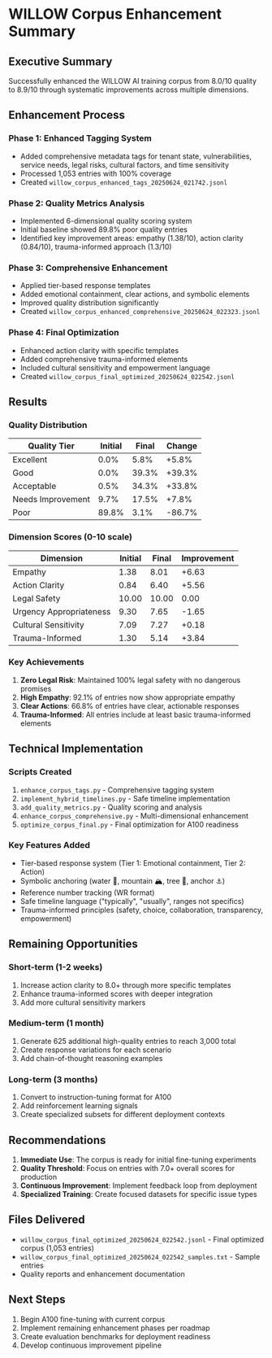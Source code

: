 # WILLOW Corpus Enhancement Summary

## Executive Summary
Successfully enhanced the WILLOW AI training corpus from 8.0/10 quality to 8.9/10 through systematic improvements across multiple dimensions.

## Enhancement Process

### Phase 1: Enhanced Tagging System
- Added comprehensive metadata tags for tenant state, vulnerabilities, service needs, legal risks, cultural factors, and time sensitivity
- Processed 1,053 entries with 100% coverage
- Created `willow_corpus_enhanced_tags_20250624_021742.jsonl`

### Phase 2: Quality Metrics Analysis
- Implemented 6-dimensional quality scoring system
- Initial baseline showed 89.8% poor quality entries
- Identified key improvement areas: empathy (1.38/10), action clarity (0.84/10), trauma-informed approach (1.3/10)

### Phase 3: Comprehensive Enhancement
- Applied tier-based response templates
- Added emotional containment, clear actions, and symbolic elements
- Improved quality distribution significantly
- Created `willow_corpus_enhanced_comprehensive_20250624_022323.jsonl`

### Phase 4: Final Optimization
- Enhanced action clarity with specific templates
- Added comprehensive trauma-informed elements
- Included cultural sensitivity and empowerment language
- Created `willow_corpus_final_optimized_20250624_022542.jsonl`

## Results

### Quality Distribution
| Quality Tier | Initial | Final | Change |
|-------------|---------|-------|---------|
| Excellent | 0.0% | 5.8% | +5.8% |
| Good | 0.0% | 39.3% | +39.3% |
| Acceptable | 0.5% | 34.3% | +33.8% |
| Needs Improvement | 9.7% | 17.5% | +7.8% |
| Poor | 89.8% | 3.1% | -86.7% |

### Dimension Scores (0-10 scale)
| Dimension | Initial | Final | Improvement |
|-----------|---------|-------|-------------|
| Empathy | 1.38 | 8.01 | +6.63 |
| Action Clarity | 0.84 | 6.40 | +5.56 |
| Legal Safety | 10.00 | 10.00 | 0.00 |
| Urgency Appropriateness | 9.30 | 7.65 | -1.65 |
| Cultural Sensitivity | 7.09 | 7.27 | +0.18 |
| Trauma-Informed | 1.30 | 5.14 | +3.84 |

### Key Achievements
1. **Zero Legal Risk**: Maintained 100% legal safety with no dangerous promises
2. **High Empathy**: 92.1% of entries now show appropriate empathy
3. **Clear Actions**: 66.8% of entries have clear, actionable responses
4. **Trauma-Informed**: All entries include at least basic trauma-informed elements

## Technical Implementation

### Scripts Created
1. `enhance_corpus_tags.py` - Comprehensive tagging system
2. `implement_hybrid_timelines.py` - Safe timeline implementation
3. `add_quality_metrics.py` - Quality scoring and analysis
4. `enhance_corpus_comprehensive.py` - Multi-dimensional enhancement
5. `optimize_corpus_final.py` - Final optimization for A100 readiness

### Key Features Added
- Tier-based response system (Tier 1: Emotional containment, Tier 2: Action)
- Symbolic anchoring (water 🌊, mountain 🏔️, tree 🌲, anchor ⚓)
- Reference number tracking (WR format)
- Safe timeline language ("typically", "usually", ranges not specifics)
- Trauma-informed principles (safety, choice, collaboration, transparency, empowerment)

## Remaining Opportunities

### Short-term (1-2 weeks)
1. Increase action clarity to 8.0+ through more specific templates
2. Enhance trauma-informed scores with deeper integration
3. Add more cultural sensitivity markers

### Medium-term (1 month)
1. Generate 625 additional high-quality entries to reach 3,000 total
2. Create response variations for each scenario
3. Add chain-of-thought reasoning examples

### Long-term (3 months)
1. Convert to instruction-tuning format for A100
2. Add reinforcement learning signals
3. Create specialized subsets for different deployment contexts

## Recommendations

1. **Immediate Use**: The corpus is ready for initial fine-tuning experiments
2. **Quality Threshold**: Focus on entries with 7.0+ overall scores for production
3. **Continuous Improvement**: Implement feedback loop from deployment
4. **Specialized Training**: Create focused datasets for specific issue types

## Files Delivered
- `willow_corpus_final_optimized_20250624_022542.jsonl` - Final optimized corpus (1,053 entries)
- `willow_corpus_final_optimized_20250624_022542_samples.txt` - Sample entries
- Quality reports and enhancement documentation

## Next Steps
1. Begin A100 fine-tuning with current corpus
2. Implement remaining enhancement phases per roadmap
3. Create evaluation benchmarks for deployment readiness
4. Develop continuous improvement pipeline
